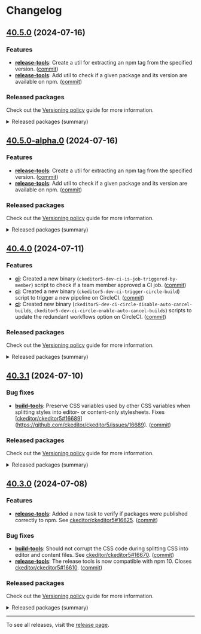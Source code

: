 Changelog
=========

## [40.5.0](https://github.com/ckeditor/ckeditor5-dev/compare/v40.4.0...v40.5.0) (2024-07-16)

### Features

* **[release-tools](https://www.npmjs.com/package/@ckeditor/ckeditor5-dev-release-tools)**: Create a util for extracting an npm tag from the specified version. ([commit](https://github.com/ckeditor/ckeditor5-dev/commit/784ab36187b5eaddd2bc53135bf58df664870b47))
* **[release-tools](https://www.npmjs.com/package/@ckeditor/ckeditor5-dev-release-tools)**: Add util to check if a given package and its version are available on npm. ([commit](https://github.com/ckeditor/ckeditor5-dev/commit/784ab36187b5eaddd2bc53135bf58df664870b47))

### Released packages

Check out the [Versioning policy](https://ckeditor.com/docs/ckeditor5/latest/framework/guides/support/versioning-policy.html) guide for more information.

<details>
<summary>Released packages (summary)</summary>

Releases containing new features:

* [@ckeditor/ckeditor5-dev-release-tools](https://www.npmjs.com/package/@ckeditor/ckeditor5-dev-release-tools/v/40.5.0): v40.4.0 => v40.5.0

Other releases:

* [@ckeditor/ckeditor5-dev-build-tools](https://www.npmjs.com/package/@ckeditor/ckeditor5-dev-build-tools/v/40.5.0): v40.4.0 => v40.5.0
* [@ckeditor/ckeditor5-dev-bump-year](https://www.npmjs.com/package/@ckeditor/ckeditor5-dev-bump-year/v/40.5.0): v40.4.0 => v40.5.0
* [@ckeditor/ckeditor5-dev-ci](https://www.npmjs.com/package/@ckeditor/ckeditor5-dev-ci/v/40.5.0): v40.4.0 => v40.5.0
* [@ckeditor/ckeditor5-dev-dependency-checker](https://www.npmjs.com/package/@ckeditor/ckeditor5-dev-dependency-checker/v/40.5.0): v40.4.0 => v40.5.0
* [@ckeditor/ckeditor5-dev-docs](https://www.npmjs.com/package/@ckeditor/ckeditor5-dev-docs/v/40.5.0): v40.4.0 => v40.5.0
* [@ckeditor/ckeditor5-dev-stale-bot](https://www.npmjs.com/package/@ckeditor/ckeditor5-dev-stale-bot/v/40.5.0): v40.4.0 => v40.5.0
* [@ckeditor/ckeditor5-dev-tests](https://www.npmjs.com/package/@ckeditor/ckeditor5-dev-tests/v/40.5.0): v40.4.0 => v40.5.0
* [@ckeditor/ckeditor5-dev-transifex](https://www.npmjs.com/package/@ckeditor/ckeditor5-dev-transifex/v/40.5.0): v40.4.0 => v40.5.0
* [@ckeditor/ckeditor5-dev-translations](https://www.npmjs.com/package/@ckeditor/ckeditor5-dev-translations/v/40.5.0): v40.4.0 => v40.5.0
* [@ckeditor/ckeditor5-dev-utils](https://www.npmjs.com/package/@ckeditor/ckeditor5-dev-utils/v/40.5.0): v40.4.0 => v40.5.0
* [@ckeditor/ckeditor5-dev-web-crawler](https://www.npmjs.com/package/@ckeditor/ckeditor5-dev-web-crawler/v/40.5.0): v40.4.0 => v40.5.0
* [@ckeditor/jsdoc-plugins](https://www.npmjs.com/package/@ckeditor/jsdoc-plugins/v/40.5.0): v40.4.0 => v40.5.0
* [@ckeditor/typedoc-plugins](https://www.npmjs.com/package/@ckeditor/typedoc-plugins/v/40.5.0): v40.4.0 => v40.5.0
</details>


## [40.5.0-alpha.0](https://github.com/ckeditor/ckeditor5-dev/compare/v40.4.0...v40.5.0-alpha.0) (2024-07-16)

### Features

* **[release-tools](https://www.npmjs.com/package/@ckeditor/ckeditor5-dev-release-tools)**: Create a util for extracting an npm tag from the specified version. ([commit](https://github.com/ckeditor/ckeditor5-dev/commit/784ab36187b5eaddd2bc53135bf58df664870b47))
* **[release-tools](https://www.npmjs.com/package/@ckeditor/ckeditor5-dev-release-tools)**: Add util to check if a given package and its version are available on npm. ([commit](https://github.com/ckeditor/ckeditor5-dev/commit/784ab36187b5eaddd2bc53135bf58df664870b47))

### Released packages

Check out the [Versioning policy](https://ckeditor.com/docs/ckeditor5/latest/framework/guides/support/versioning-policy.html) guide for more information.

<details>
<summary>Released packages (summary)</summary>

Releases containing new features:

* [@ckeditor/ckeditor5-dev-release-tools](https://www.npmjs.com/package/@ckeditor/ckeditor5-dev-release-tools/v/40.5.0-alpha.0): v40.4.0 => v40.5.0-alpha.0

Other releases:

* [@ckeditor/ckeditor5-dev-build-tools](https://www.npmjs.com/package/@ckeditor/ckeditor5-dev-build-tools/v/40.5.0-alpha.0): v40.4.0 => v40.5.0-alpha.0
* [@ckeditor/ckeditor5-dev-bump-year](https://www.npmjs.com/package/@ckeditor/ckeditor5-dev-bump-year/v/40.5.0-alpha.0): v40.4.0 => v40.5.0-alpha.0
* [@ckeditor/ckeditor5-dev-ci](https://www.npmjs.com/package/@ckeditor/ckeditor5-dev-ci/v/40.5.0-alpha.0): v40.4.0 => v40.5.0-alpha.0
* [@ckeditor/ckeditor5-dev-dependency-checker](https://www.npmjs.com/package/@ckeditor/ckeditor5-dev-dependency-checker/v/40.5.0-alpha.0): v40.4.0 => v40.5.0-alpha.0
* [@ckeditor/ckeditor5-dev-docs](https://www.npmjs.com/package/@ckeditor/ckeditor5-dev-docs/v/40.5.0-alpha.0): v40.4.0 => v40.5.0-alpha.0
* [@ckeditor/ckeditor5-dev-stale-bot](https://www.npmjs.com/package/@ckeditor/ckeditor5-dev-stale-bot/v/40.5.0-alpha.0): v40.4.0 => v40.5.0-alpha.0
* [@ckeditor/ckeditor5-dev-tests](https://www.npmjs.com/package/@ckeditor/ckeditor5-dev-tests/v/40.5.0-alpha.0): v40.4.0 => v40.5.0-alpha.0
* [@ckeditor/ckeditor5-dev-transifex](https://www.npmjs.com/package/@ckeditor/ckeditor5-dev-transifex/v/40.5.0-alpha.0): v40.4.0 => v40.5.0-alpha.0
* [@ckeditor/ckeditor5-dev-translations](https://www.npmjs.com/package/@ckeditor/ckeditor5-dev-translations/v/40.5.0-alpha.0): v40.4.0 => v40.5.0-alpha.0
* [@ckeditor/ckeditor5-dev-utils](https://www.npmjs.com/package/@ckeditor/ckeditor5-dev-utils/v/40.5.0-alpha.0): v40.4.0 => v40.5.0-alpha.0
* [@ckeditor/ckeditor5-dev-web-crawler](https://www.npmjs.com/package/@ckeditor/ckeditor5-dev-web-crawler/v/40.5.0-alpha.0): v40.4.0 => v40.5.0-alpha.0
* [@ckeditor/jsdoc-plugins](https://www.npmjs.com/package/@ckeditor/jsdoc-plugins/v/40.5.0-alpha.0): v40.4.0 => v40.5.0-alpha.0
* [@ckeditor/typedoc-plugins](https://www.npmjs.com/package/@ckeditor/typedoc-plugins/v/40.5.0-alpha.0): v40.4.0 => v40.5.0-alpha.0
</details>


## [40.4.0](https://github.com/ckeditor/ckeditor5-dev/compare/v40.3.1...v40.4.0) (2024-07-11)

### Features

* **[ci](https://www.npmjs.com/package/@ckeditor/ckeditor5-dev-ci)**: Created a new binary (`ckeditor5-dev-ci-is-job-triggered-by-member`) script to check if a team member approved a CI job. ([commit](https://github.com/ckeditor/ckeditor5-dev/commit/f77326ecb9b44605f9ccfaf642db3a70ac675748))
* **[ci](https://www.npmjs.com/package/@ckeditor/ckeditor5-dev-ci)**: Created a new binary (`ckeditor5-dev-ci-trigger-circle-build`) script to trigger a new pipeline on CircleCI. ([commit](https://github.com/ckeditor/ckeditor5-dev/commit/f77326ecb9b44605f9ccfaf642db3a70ac675748))
* **[ci](https://www.npmjs.com/package/@ckeditor/ckeditor5-dev-ci)**: Created new binary (`ckeditor5-dev-ci-circle-disable-auto-cancel-builds`, `ckeditor5-dev-ci-circle-enable-auto-cancel-builds`) scripts to update the redundant workflows option on CircleCI. ([commit](https://github.com/ckeditor/ckeditor5-dev/commit/f77326ecb9b44605f9ccfaf642db3a70ac675748))

### Released packages

Check out the [Versioning policy](https://ckeditor.com/docs/ckeditor5/latest/framework/guides/support/versioning-policy.html) guide for more information.

<details>
<summary>Released packages (summary)</summary>

Releases containing new features:

* [@ckeditor/ckeditor5-dev-ci](https://www.npmjs.com/package/@ckeditor/ckeditor5-dev-ci/v/40.4.0): v40.3.1 => v40.4.0
* [@ckeditor/ckeditor5-dev-release-tools](https://www.npmjs.com/package/@ckeditor/ckeditor5-dev-release-tools/v/40.4.0): v40.3.1 => v40.4.0

Other releases:

* [@ckeditor/ckeditor5-dev-build-tools](https://www.npmjs.com/package/@ckeditor/ckeditor5-dev-build-tools/v/40.4.0): v40.3.1 => v40.4.0
* [@ckeditor/ckeditor5-dev-bump-year](https://www.npmjs.com/package/@ckeditor/ckeditor5-dev-bump-year/v/40.4.0): v40.3.1 => v40.4.0
* [@ckeditor/ckeditor5-dev-dependency-checker](https://www.npmjs.com/package/@ckeditor/ckeditor5-dev-dependency-checker/v/40.4.0): v40.3.1 => v40.4.0
* [@ckeditor/ckeditor5-dev-docs](https://www.npmjs.com/package/@ckeditor/ckeditor5-dev-docs/v/40.4.0): v40.3.1 => v40.4.0
* [@ckeditor/ckeditor5-dev-stale-bot](https://www.npmjs.com/package/@ckeditor/ckeditor5-dev-stale-bot/v/40.4.0): v40.3.1 => v40.4.0
* [@ckeditor/ckeditor5-dev-tests](https://www.npmjs.com/package/@ckeditor/ckeditor5-dev-tests/v/40.4.0): v40.3.1 => v40.4.0
* [@ckeditor/ckeditor5-dev-transifex](https://www.npmjs.com/package/@ckeditor/ckeditor5-dev-transifex/v/40.4.0): v40.3.1 => v40.4.0
* [@ckeditor/ckeditor5-dev-translations](https://www.npmjs.com/package/@ckeditor/ckeditor5-dev-translations/v/40.4.0): v40.3.1 => v40.4.0
* [@ckeditor/ckeditor5-dev-utils](https://www.npmjs.com/package/@ckeditor/ckeditor5-dev-utils/v/40.4.0): v40.3.1 => v40.4.0
* [@ckeditor/ckeditor5-dev-web-crawler](https://www.npmjs.com/package/@ckeditor/ckeditor5-dev-web-crawler/v/40.4.0): v40.3.1 => v40.4.0
* [@ckeditor/jsdoc-plugins](https://www.npmjs.com/package/@ckeditor/jsdoc-plugins/v/40.4.0): v40.3.1 => v40.4.0
* [@ckeditor/typedoc-plugins](https://www.npmjs.com/package/@ckeditor/typedoc-plugins/v/40.4.0): v40.3.1 => v40.4.0
</details>


## [40.3.1](https://github.com/ckeditor/ckeditor5-dev/compare/v40.3.0...v40.3.1) (2024-07-10)

### Bug fixes

* **[build-tools](https://www.npmjs.com/package/@ckeditor/ckeditor5-dev-build-tools)**: Preserve CSS variables used by other CSS variables when splitting styles into editor- or content-only stylesheets. Fixes [[ckeditor/ckeditor5#16689](https://github.com/ckeditor/ckeditor5/issues/16689)](https://github.com/ckeditor/ckeditor5/issues/16689). ([commit](https://github.com/ckeditor/ckeditor5-dev/commit/9481eacf673d5b291cec3f69e61a847f775a95eb))

### Released packages

Check out the [Versioning policy](https://ckeditor.com/docs/ckeditor5/latest/framework/guides/support/versioning-policy.html) guide for more information.

<details>
<summary>Released packages (summary)</summary>

Other releases:

* [@ckeditor/ckeditor5-dev-build-tools](https://www.npmjs.com/package/@ckeditor/ckeditor5-dev-build-tools/v/40.3.1): v40.3.0 => v40.3.1
* [@ckeditor/ckeditor5-dev-bump-year](https://www.npmjs.com/package/@ckeditor/ckeditor5-dev-bump-year/v/40.3.1): v40.3.0 => v40.3.1
* [@ckeditor/ckeditor5-dev-ci](https://www.npmjs.com/package/@ckeditor/ckeditor5-dev-ci/v/40.3.1): v40.3.0 => v40.3.1
* [@ckeditor/ckeditor5-dev-dependency-checker](https://www.npmjs.com/package/@ckeditor/ckeditor5-dev-dependency-checker/v/40.3.1): v40.3.0 => v40.3.1
* [@ckeditor/ckeditor5-dev-docs](https://www.npmjs.com/package/@ckeditor/ckeditor5-dev-docs/v/40.3.1): v40.3.0 => v40.3.1
* [@ckeditor/ckeditor5-dev-release-tools](https://www.npmjs.com/package/@ckeditor/ckeditor5-dev-release-tools/v/40.3.1): v40.3.0 => v40.3.1
* [@ckeditor/ckeditor5-dev-stale-bot](https://www.npmjs.com/package/@ckeditor/ckeditor5-dev-stale-bot/v/40.3.1): v40.3.0 => v40.3.1
* [@ckeditor/ckeditor5-dev-tests](https://www.npmjs.com/package/@ckeditor/ckeditor5-dev-tests/v/40.3.1): v40.3.0 => v40.3.1
* [@ckeditor/ckeditor5-dev-transifex](https://www.npmjs.com/package/@ckeditor/ckeditor5-dev-transifex/v/40.3.1): v40.3.0 => v40.3.1
* [@ckeditor/ckeditor5-dev-translations](https://www.npmjs.com/package/@ckeditor/ckeditor5-dev-translations/v/40.3.1): v40.3.0 => v40.3.1
* [@ckeditor/ckeditor5-dev-utils](https://www.npmjs.com/package/@ckeditor/ckeditor5-dev-utils/v/40.3.1): v40.3.0 => v40.3.1
* [@ckeditor/ckeditor5-dev-web-crawler](https://www.npmjs.com/package/@ckeditor/ckeditor5-dev-web-crawler/v/40.3.1): v40.3.0 => v40.3.1
* [@ckeditor/jsdoc-plugins](https://www.npmjs.com/package/@ckeditor/jsdoc-plugins/v/40.3.1): v40.3.0 => v40.3.1
* [@ckeditor/typedoc-plugins](https://www.npmjs.com/package/@ckeditor/typedoc-plugins/v/40.3.1): v40.3.0 => v40.3.1
</details>


## [40.3.0](https://github.com/ckeditor/ckeditor5-dev/compare/v40.2.3...v40.3.0) (2024-07-08)

### Features

* **[release-tools](https://www.npmjs.com/package/@ckeditor/ckeditor5-dev-release-tools)**: Added a new task to verify if packages were published correctly to npm. See [ckeditor/ckeditor5#16625](https://github.com/ckeditor/ckeditor5/issues/16625). ([commit](https://github.com/ckeditor/ckeditor5-dev/commit/73016ca82e98826fb5ed2e9ea17a3eccb08051be))

### Bug fixes

* **[build-tools](https://www.npmjs.com/package/@ckeditor/ckeditor5-dev-build-tools)**: Should not corrupt the CSS code during splitting CSS into editor and content files. See [ckeditor/ckeditor5#16670](https://github.com/ckeditor/ckeditor5/issues/16670). ([commit](https://github.com/ckeditor/ckeditor5-dev/commit/e196d783a3bbc363cceb50141970d289319c36cd))
* **[release-tools](https://www.npmjs.com/package/@ckeditor/ckeditor5-dev-release-tools)**: The release tools is now compatible with npm 10. Closes [ckeditor/ckeditor5#16610](https://github.com/ckeditor/ckeditor5/issues/16610). ([commit](https://github.com/ckeditor/ckeditor5-dev/commit/a83a2814a4f0e0c0274ca6a7e2f7881d3d850085))

### Released packages

Check out the [Versioning policy](https://ckeditor.com/docs/ckeditor5/latest/framework/guides/support/versioning-policy.html) guide for more information.

<details>
<summary>Released packages (summary)</summary>

Releases containing new features:

* [@ckeditor/ckeditor5-dev-release-tools](https://www.npmjs.com/package/@ckeditor/ckeditor5-dev-release-tools/v/40.3.0): v40.2.3 => v40.3.0

Other releases:

* [@ckeditor/ckeditor5-dev-build-tools](https://www.npmjs.com/package/@ckeditor/ckeditor5-dev-build-tools/v/40.3.0): v40.2.3 => v40.3.0
* [@ckeditor/ckeditor5-dev-bump-year](https://www.npmjs.com/package/@ckeditor/ckeditor5-dev-bump-year/v/40.3.0): v40.2.3 => v40.3.0
* [@ckeditor/ckeditor5-dev-ci](https://www.npmjs.com/package/@ckeditor/ckeditor5-dev-ci/v/40.3.0): v40.2.3 => v40.3.0
* [@ckeditor/ckeditor5-dev-dependency-checker](https://www.npmjs.com/package/@ckeditor/ckeditor5-dev-dependency-checker/v/40.3.0): v40.2.3 => v40.3.0
* [@ckeditor/ckeditor5-dev-docs](https://www.npmjs.com/package/@ckeditor/ckeditor5-dev-docs/v/40.3.0): v40.2.3 => v40.3.0
* [@ckeditor/ckeditor5-dev-stale-bot](https://www.npmjs.com/package/@ckeditor/ckeditor5-dev-stale-bot/v/40.3.0): v40.2.3 => v40.3.0
* [@ckeditor/ckeditor5-dev-tests](https://www.npmjs.com/package/@ckeditor/ckeditor5-dev-tests/v/40.3.0): v40.2.3 => v40.3.0
* [@ckeditor/ckeditor5-dev-transifex](https://www.npmjs.com/package/@ckeditor/ckeditor5-dev-transifex/v/40.3.0): v40.2.3 => v40.3.0
* [@ckeditor/ckeditor5-dev-translations](https://www.npmjs.com/package/@ckeditor/ckeditor5-dev-translations/v/40.3.0): v40.2.3 => v40.3.0
* [@ckeditor/ckeditor5-dev-utils](https://www.npmjs.com/package/@ckeditor/ckeditor5-dev-utils/v/40.3.0): v40.2.3 => v40.3.0
* [@ckeditor/ckeditor5-dev-web-crawler](https://www.npmjs.com/package/@ckeditor/ckeditor5-dev-web-crawler/v/40.3.0): v40.2.3 => v40.3.0
* [@ckeditor/jsdoc-plugins](https://www.npmjs.com/package/@ckeditor/jsdoc-plugins/v/40.3.0): v40.2.3 => v40.3.0
* [@ckeditor/typedoc-plugins](https://www.npmjs.com/package/@ckeditor/typedoc-plugins/v/40.3.0): v40.2.3 => v40.3.0
</details>

---

To see all releases, visit the [release page](https://github.com/ckeditor/ckeditor5-dev/releases).
